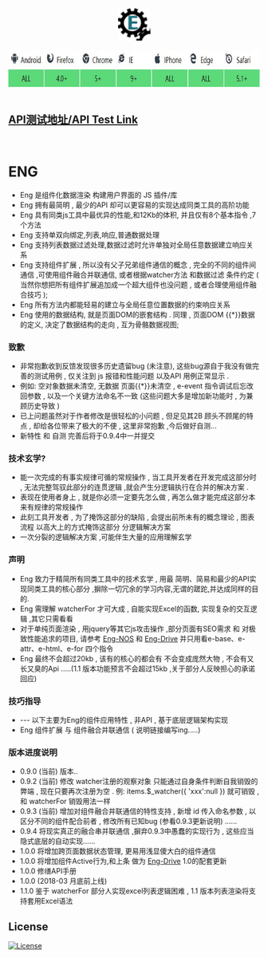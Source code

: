 <div align=center><img width="65" height="65" src="https://github.com/343830384/Eng/blob/master/img/80.png"/></div>
<br>
<div align=center><img width="774" height="73" src="https://github.com/343830384/Eng/blob/master/img/JR.jpg"/></div>
<br>

## [API测试地址/API Test Link](http://59.110.153.171)
<br>

# ENG

   * Eng 是组件化数据渲染 构建用户界面的 JS 插件/库 
   * Eng 拥有最简明 , 最少的API 却可以更容易的实现达成同类工具的高阶功能
   * Eng 具有同类js工具中最优异的性能,和12Kb的体积, 并且仅有8个基本指令 ,7个方法 
   * Eng 支持单双向绑定,列表,响应,普通数据处理
   * Eng 支持列表数据过滤处理,数据过滤时允许单独对全局任意数据建立响应关系
   * Eng 支持组件扩展 , 所以没有父子兄弟组件通信的概念  , 完全的不同的组件间通信 ,可使用组件融合并联通信,  或者根据watcher方法 和数据过滤 条件约定 ( 当然你想把所有组件扩展追加成一个超大组件也没问题  , 或者合理使用组件融合技巧 );
   * Eng 所有方法内都能轻易的建立与全局任意位置数据的约束响应关系
   * Eng 使用的数据结构, 就是页面DOM的嵌套结构 . 同理 , 页面DOM {{*}}数据的定义, 决定了数据结构的走向 , 互为骨骼数据视图;

### 致歉

   * 非常抱歉收到反馈发现很多历史遗留bug (未注意), 这些bug源自于我没有做完善的测试用例 , 仅关注到  js 报错和性能问题 以及API 用例正常显示 .
   * 例如: 空对象数据未清空, 无数据 页面{{*}}未清空 , e-event 指令调试后忘改回参数  ,  以及一个关键方法命名不一致 (这些问题大多是增加新功能时 , 为兼顾历史导致 )
   * 已上问题虽然对于作者修改是很轻松的小问题  , 但足见其2B 顾头不顾尾的特点 , 却给各位带来了极大的不便 , 这里非常抱歉   ,今后做好自测...
   * 新特性 和 自测 完善后将于0.9.4中一并提交 
   
### 技术玄学?
  
   *  能一次完成的有事实规律可循的常规操作 , 当工具开发者在开发完成这部分时 , 无法完整驾驭此部分的连贯逻辑  ,就会产生分逻辑执行在合并的解决方案 .
   *  表现在使用者身上 , 就是你必须一定要先怎么做 , 再怎么做才能完成这部分本来有规律的常规操作
   *  此刻工具开发者 , 为了掩饰这部分的缺陷 , 会提出前所未有的概念理论 , 图表流程 以高大上的方式掩饰这部分 分逻辑解决方案
   *  一次分裂的逻辑解决方案 ,可能伴生大量的应用理解玄学    

### 声明

   * Eng 致力于精简所有同类工具中的技术玄学 ,  用最 简明、简易和最少的API实现同类工具的核心部分 ,摒除一切冗余的学习内容,无谓的蹉跎,并达成同样的目的.
   * Eng 需理解 watcherFor 才可大成 , 自能实现Excel的函数, 实现复杂的交互逻辑 ,其它只需看看
   * 对于单纯页面渲染 , 用jquery等其它js攻击操作 ,部分页面有SEO需求 和 对极致性能追求的项目, 请参考 [Eng-NOS](https://github.com/343830384/Eng-NOS) 和 [Eng-Drive](https://github.com/343830384/Eng-Drive) 并只用看e-base、e-attr、e-html、e-for 四个指令
   * Eng 最终不会超过20kb , 该有的核心的都会有 不会变成庞然大物 , 不会有又长又臭的Api .....(1.1 版本功能预言不会超过15kb ,关于部分人反映担心的承诺回应)

### 技巧指导
   
   *  ---  以下主要为Eng的组件应用特性 , 非API , 基于底层逻辑架构实现
   *  Eng  组件扩展 与 组件融合并联通信 ( 说明链接编写ing.....) 

### 版本进度说明

   * 0.9.0  (当前) 版本..
   * 0.9.2  (当前) 修改 watcher注册的观察对象 只能通过自身条件判断自我销毁的弊端 , 现在只要再次注册为空 . 例: items.$_watcher({ 'xxx':null }) 就可销毁 , 和 watcherFor 销毁用法一样 
   * 0.9.3  (当前) 增加对组件融合并联通信的特性支持 , 新增 id 传入命名参数 , 以区分不同的组件配合前者  , 修改所有已知bug (参看0.9.3更新说明) ......
   * 0.9.4  将现实真正的融合串并联通信 ,摒弃0.9.3中愚蠢的实现行为 , 这些应当隐式底层的自动实现......
   * 1.0.0  将增加跨页面数据状态管理, 更易用浅显傻大白的组件通信
   * 1.0.0  将增加组件Active行为,和上条 做为 [Eng-Drive](https://github.com/343830384/Eng-Drive) 1.0的配套更新
   * 1.0.0  修缮API手册
   * 1.0.0  (2018-03 月底前上线)
   * 1.1.0  鉴于 watcherFor 部分人实现excel列表逻辑困难 , 1.1 版本列表渲染将支持套用Excel语法


## License

[![License](http://img.shields.io/badge/license-APACHE2-blue.svg)](LICENSE.txt)

